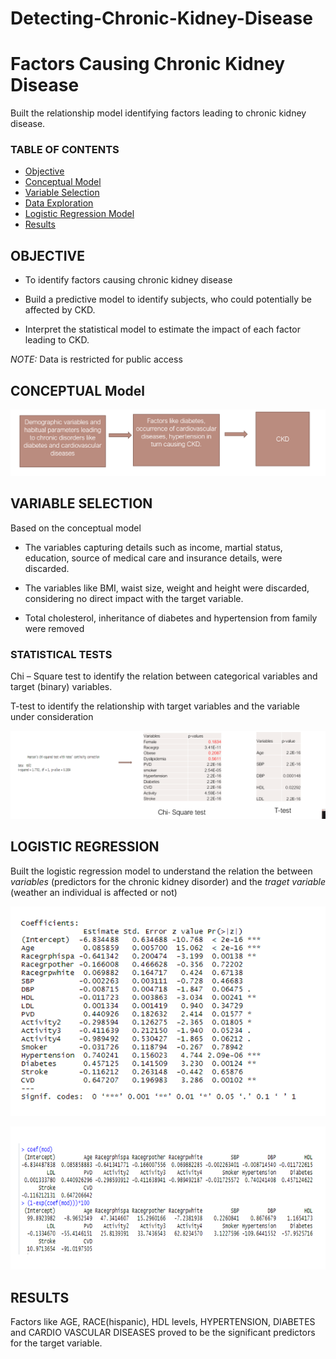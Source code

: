 # Detecting-Chronic-Kidney-Disease
# Factors Causing Chronic Kidney Disease
Built the relationship model identifying factors leading to chronic kidney disease. 

### TABLE OF CONTENTS
* [Objective](#objective)
* [Conceptual Model](#conceptual_model)
* [Variable Selection](#variable_selection)
* [Data Exploration](#data_exploration)
* [Logistic Regression Model](#logistic_regression_model)
* [Results](#results)

## OBJECTIVE 
* To  identify factors causing chronic kidney disease

* Build a predictive model to identify subjects, who could potentially be affected by CKD.

* Interpret the statistical model to estimate the impact of each factor leading to CKD.

*NOTE:* Data is restricted for public access

## CONCEPTUAL Model

![GitHub Logo](https://github.com/archjais1993/Detecting-Chronic-Kidney-Disease/blob/main/conceptual_model.PNG)

## VARIABLE SELECTION

Based on the conceptual model

* The variables capturing details such as income, martial status, education, source of medical care and insurance details, were discarded.

* The variables like BMI, waist size, weight and height were discarded, considering no direct impact with the target variable.

* Total cholesterol, inheritance  of diabetes and hypertension from family were removed

### STATISTICAL TESTS

Chi – Square test to identify the relation between categorical variables and target (binary) variables.

T-test to identify the relationship with target variables and the variable under consideration

![GitHub Logo](https://github.com/archjais1993/Detecting-Chronic-Kidney-Disease/blob/main/data_exp.PNG)

## LOGISTIC REGRESSION

Built the logistic regression model to understand the relation the between *variables* (predictors for the chronic kidney disorder) and the *traget variable* (weather an individual is affected or not)

![GitHub](https://github.com/archjais1993/Detecting-Chronic-Kidney-Disease/blob/main/Logistic%20Regression.PNG)

![GitHub](https://github.com/archjais1993/Detecting-Chronic-Kidney-Disease/blob/main/results.PNG)

## RESULTS

Factors like AGE, RACE(hispanic), HDL levels, HYPERTENSION, DIABETES and CARDIO VASCULAR DISEASES proved to be the significant predictors for the target variable.
